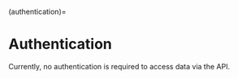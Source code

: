 (authentication)=
# Authentication

Currently, no authentication is required to access data via the API.